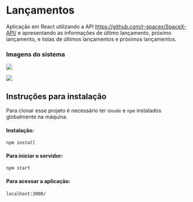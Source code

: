 # **Lançamentos**



Aplicação em React utilizando a API https://github.com/r-spacex/SpaceX-API/ e apresentando as informações de último lançamento, próximo lançamento, e listas de últimos lançamentos e próximos lançamentos.



### **Imagens do sistema**

![](D:\Estudo\React\desafio-lancamentos\img-1.png)

![](D:\Estudo\React\desafio-lancamentos\img-2.png)

## **Instruções para instalação**



Para clonar esse projeto é necessário ter o`node` e `npm` instalados globalmente na máquina. 



#### Instalação:

```
npm install
```



#### Para iniciar o servidor:

```
npm start
```



#### Para acessar a aplicação:

```
localhost:3000/
```



